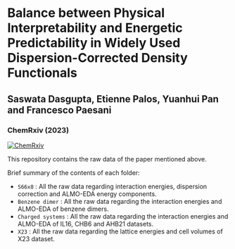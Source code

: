 # Balance between Physical Interpretability and Energetic Predictability in Widely Used Dispersion-Corrected Density Functionals
## Saswata Dasgupta, Etienne Palos, Yuanhui Pan and Francesco Paesani
### ChemRxiv (2023)
[![ChemRxiv](https://img.shields.io/badge/ChemRxiv-10.33774-red)](https://chemrxiv.org/engage/chemrxiv/article-details/64ddb0724a3f7d0c0d4cd530)

This repository contains the raw data of the paper mentioned above.

Brief summary of the contents of each folder:
* ```S66x8``` : All the raw data regarding interaction energies, dispersion correction and ALMO-EDA energy components.
* ```Benzene dimer``` : All the raw data regarding the interaction energies and ALMO-EDA of benzene dimers.
* ```Charged systems``` : All the raw data regarding the interaction energies and ALMO-EDA of IL16, CHB6 and AHB21 datasets.
* ```X23``` : All the raw data regarding the lattice energies and cell volumes of X23 dataset.
